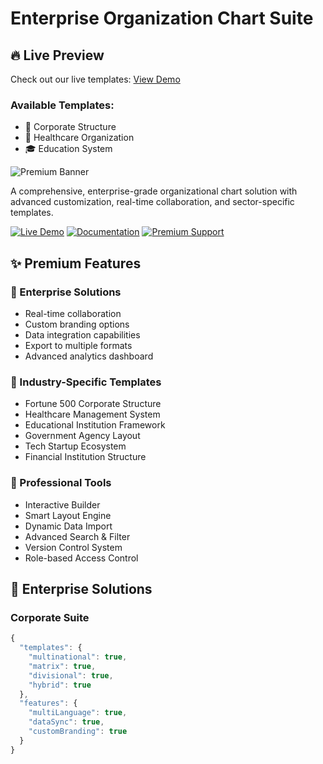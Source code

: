 # Enterprise Organization Chart Suite

## 🔥 Live Preview
Check out our live templates: [View Demo](https://Abhishekdank1254.github.io/enterprise-org-chart/)

### Available Templates:
- 🏢 Corporate Structure
- 🏥 Healthcare Organization
- 🎓 Education System

![Premium Banner](assets/premium-banner.png)

A comprehensive, enterprise-grade organizational chart solution with advanced customization, real-time collaboration, and sector-specific templates.

[![Live Demo](https://img.shields.io/badge/Live-Demo-blue)](https://demo-link)
[![Documentation](https://img.shields.io/badge/Documentation-Wiki-green)](https://wiki-link)
[![Premium Support](https://img.shields.io/badge/Support-Premium-gold)](https://support-link)

## ✨ Premium Features

### 🎯 Enterprise Solutions
- Real-time collaboration
- Custom branding options
- Data integration capabilities
- Export to multiple formats
- Advanced analytics dashboard

### 🏢 Industry-Specific Templates
- Fortune 500 Corporate Structure
- Healthcare Management System
- Educational Institution Framework
- Government Agency Layout
- Tech Startup Ecosystem
- Financial Institution Structure

### 💼 Professional Tools
- Interactive Builder
- Smart Layout Engine
- Dynamic Data Import
- Advanced Search & Filter
- Version Control System
- Role-based Access Control

## 🚀 Enterprise Solutions

### Corporate Suite
```js
{
  "templates": {
    "multinational": true,
    "matrix": true,
    "divisional": true,
    "hybrid": true
  },
  "features": {
    "multiLanguage": true,
    "dataSync": true,
    "customBranding": true
  }
}
```